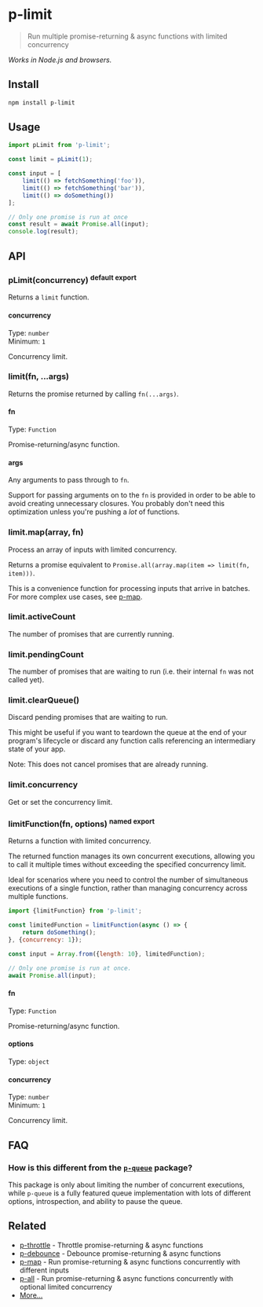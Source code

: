 # p-limit

> Run multiple promise-returning & async functions with limited concurrency

*Works in Node.js and browsers.*

## Install

```sh
npm install p-limit
```

## Usage

```js
import pLimit from 'p-limit';

const limit = pLimit(1);

const input = [
	limit(() => fetchSomething('foo')),
	limit(() => fetchSomething('bar')),
	limit(() => doSomething())
];

// Only one promise is run at once
const result = await Promise.all(input);
console.log(result);
```

## API

### pLimit(concurrency) <sup>default export</sup>

Returns a `limit` function.

#### concurrency

Type: `number`\
Minimum: `1`

Concurrency limit.

### limit(fn, ...args)

Returns the promise returned by calling `fn(...args)`.

#### fn

Type: `Function`

Promise-returning/async function.

#### args

Any arguments to pass through to `fn`.

Support for passing arguments on to the `fn` is provided in order to be able to avoid creating unnecessary closures. You probably don't need this optimization unless you're pushing a *lot* of functions.

### limit.map(array, fn)

Process an array of inputs with limited concurrency.

Returns a promise equivalent to `Promise.all(array.map(item => limit(fn, item)))`.

This is a convenience function for processing inputs that arrive in batches. For more complex use cases, see [p-map](https://github.com/sindresorhus/p-map).

### limit.activeCount

The number of promises that are currently running.

### limit.pendingCount

The number of promises that are waiting to run (i.e. their internal `fn` was not called yet).

### limit.clearQueue()

Discard pending promises that are waiting to run.

This might be useful if you want to teardown the queue at the end of your program's lifecycle or discard any function calls referencing an intermediary state of your app.

Note: This does not cancel promises that are already running.

### limit.concurrency

Get or set the concurrency limit.

### limitFunction(fn, options) <sup>named export</sup>

Returns a function with limited concurrency.

The returned function manages its own concurrent executions, allowing you to call it multiple times without exceeding the specified concurrency limit.

Ideal for scenarios where you need to control the number of simultaneous executions of a single function, rather than managing concurrency across multiple functions.

```js
import {limitFunction} from 'p-limit';

const limitedFunction = limitFunction(async () => {
	return doSomething();
}, {concurrency: 1});

const input = Array.from({length: 10}, limitedFunction);

// Only one promise is run at once.
await Promise.all(input);
```

#### fn

Type: `Function`

Promise-returning/async function.

#### options

Type: `object`

#### concurrency

Type: `number`\
Minimum: `1`

Concurrency limit.

## FAQ

### How is this different from the [`p-queue`](https://github.com/sindresorhus/p-queue) package?

This package is only about limiting the number of concurrent executions, while `p-queue` is a fully featured queue implementation with lots of different options, introspection, and ability to pause the queue.

## Related

- [p-throttle](https://github.com/sindresorhus/p-throttle) - Throttle promise-returning & async functions
- [p-debounce](https://github.com/sindresorhus/p-debounce) - Debounce promise-returning & async functions
- [p-map](https://github.com/sindresorhus/p-map) - Run promise-returning & async functions concurrently with different inputs
- [p-all](https://github.com/sindresorhus/p-all) - Run promise-returning & async functions concurrently with optional limited concurrency
- [More…](https://github.com/sindresorhus/promise-fun)
